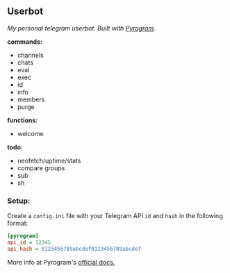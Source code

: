 ## Userbot
*My personal telegram userbot. Built with [Pyrogram](https://github.com/pyrogram/pyrogram).*

**commands:**
* channels
* chats
* eval
* exec
* id
* info
* members
* purge

**functions:**
* welcome

**todo:**
* neofetch/uptime/stats
* compare groups
* sub
* sh

### Setup:

Create a `config.ini` file with your Telegram API `id` and `hash` in the following format:
```ini
[pyrogram]
api_id = 12345
api_hash = 0123456789abcdef0123456789abcdef
```
More info at Pyrogram's [official docs.](https://docs.pyrogram.org/topics/config-file)
